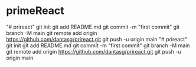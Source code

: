 # primeReact
"# prireact"  git init git add README.md git commit -m "first commit" git branch -M main git remote add origin https://github.com/dantasg/prireact.git git push -u origin main
"# prireact"  git init git add README.md git commit -m "first commit" git branch -M main git remote add origin https://github.com/dantasg/prireact.git git push -u origin main
